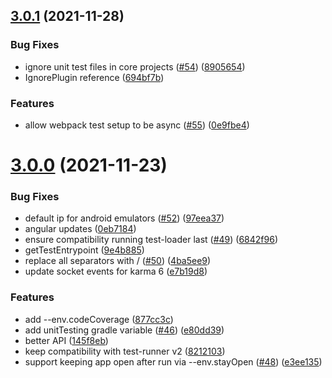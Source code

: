 ## [3.0.1](https://github.com/NativeScript/nativescript-unit-test-runner/compare/v3.0.0...v3.0.1) (2021-11-28)


### Bug Fixes

* ignore unit test files in core projects ([#54](https://github.com/NativeScript/nativescript-unit-test-runner/issues/54)) ([8905654](https://github.com/NativeScript/nativescript-unit-test-runner/commit/8905654659517d230a83ab18609901c1c1d1287d))
* IgnorePlugin reference ([694bf7b](https://github.com/NativeScript/nativescript-unit-test-runner/commit/694bf7bdaa7519250f43608570da8f0892c409c4))


### Features

* allow webpack test setup to be async ([#55](https://github.com/NativeScript/nativescript-unit-test-runner/issues/55)) ([0e9fbe4](https://github.com/NativeScript/nativescript-unit-test-runner/commit/0e9fbe43141e040c9f0e72263bdefdef0eca8153))



# [3.0.0](https://github.com/NativeScript/nativescript-unit-test-runner/compare/v2.0.0...v3.0.0) (2021-11-23)


### Bug Fixes

* default ip for android emulators ([#52](https://github.com/NativeScript/nativescript-unit-test-runner/issues/52)) ([97eea37](https://github.com/NativeScript/nativescript-unit-test-runner/commit/97eea37eb7d2a920af0d85509676674d48b6d079))
* angular updates ([0eb7184](https://github.com/NativeScript/nativescript-unit-test-runner/commit/0eb71849f96cdafaa84077eb665f3c60daaf77eb))
* ensure compatibility running test-loader last ([#49](https://github.com/NativeScript/nativescript-unit-test-runner/issues/49)) ([6842f96](https://github.com/NativeScript/nativescript-unit-test-runner/commit/6842f96be830d8eec667b06d8e8fc6403e7f1b18))
* getTestEntrypoint ([9e4b885](https://github.com/NativeScript/nativescript-unit-test-runner/commit/9e4b88567ce561839acdcb0802fee45869cdde8d))
* replace all separators with / ([#50](https://github.com/NativeScript/nativescript-unit-test-runner/issues/50)) ([4ba5ee9](https://github.com/NativeScript/nativescript-unit-test-runner/commit/4ba5ee9ff3a2a1939655301b301903c29c51844e))
* update socket events for karma 6 ([e7b19d8](https://github.com/NativeScript/nativescript-unit-test-runner/commit/e7b19d819ed3ff77ad7ec79b1d424460731e40d7))


### Features

* add --env.codeCoverage ([877cc3c](https://github.com/NativeScript/nativescript-unit-test-runner/commit/877cc3c12c6a138ee3e4f9d0bb2d2cb26310dfaa))
* add unitTesting gradle variable ([#46](https://github.com/NativeScript/nativescript-unit-test-runner/issues/46)) ([e80dd39](https://github.com/NativeScript/nativescript-unit-test-runner/commit/e80dd39cfd0c9869413838f58b68f1630bead63b))
* better API ([145f8eb](https://github.com/NativeScript/nativescript-unit-test-runner/commit/145f8ebc5393bb766059b7a995a47861d21c83d0))
* keep compatibility with test-runner v2 ([8212103](https://github.com/NativeScript/nativescript-unit-test-runner/commit/8212103bd5595bddc4e5f08119cec6f24d2e02da))
* support keeping app open after run via --env.stayOpen ([#48](https://github.com/NativeScript/nativescript-unit-test-runner/issues/48)) ([e3ee135](https://github.com/NativeScript/nativescript-unit-test-runner/commit/e3ee135782577aa3d8920df112cf100b74c58655))
